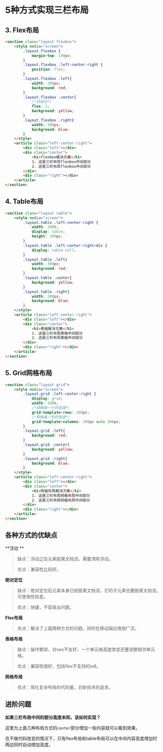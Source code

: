 # 5种方式实现三栏布局

## 3. Flex布局

```html
<section class="layout flexbox">
    <style media="screen">
        .layout.flexbox {
            margin-top: 140px;
        }
        .layout.flexbox .left-center-right {
            position: flex;
        }
        .layout.flexbox .left{
            width: 300px;
            background: red;
        }
        .layout.flexbox .center{
            /*自适应*/
            flex: 1;
            background: yellow;
        }
        .layout.flexbox .right{
            width: 300px;
            background: blue;
        }
    </style>
    <article class="left-center-right">
        <div class="left"></div>
        <div class="center">
        	<h1>flexbox解决方案</h1>
            1. 这是三栏布局flexbox中间部分
            2. 这是三栏布局flexbox中间部分
        </div>
        <div class="right"></div>
    </article>
</section>
```

## 4. Table布局

```html
<section class="layout table">
    <style media="screen">
        .layout.table .left-center-right {
            width: 100%;
            display: table;
            height: 100px;
        }
        .layout.table .left-center-right>div {
            display: table-cell;
        }
        .layout.table .left{
            width: 300px;
            background: red;
        }
        .layout.table .center{
            background: yellow;
        }
        .layout.table .right{
            width: 300px;
            background: blue;
        }
    </style>
    <article class="left-center-right">
        <div class="left"></div>
        <div class="center">
        	<h1>表格解决方案</h1>
            1. 这是三栏布局表格中间部分
            2. 这是三栏布局表格中间部分
        </div>
        <div class="right"></div>
    </article>
</section>
```

## 5. Grid网格布局

```html
<section class="layout grid">
    <style media="screen">
        .layout.grid .left-center-right {
            display: grid;
            width: 100%;
            /*网格每一行的高度*/
            grid-template-rows: 100px;
            /*网格每一列的宽度*/
            grid-template-columns: 300px auto 300px;
        }
        .layout.grid .left{
            background: red;
        }
        .layout.grid .center{
            background: yellow;
        }
        .layout.grid .right{
            background: blue;
        }
    </style>
    <article class="left-center-right">
        <div class="left"></div>
        <div class="center">
        	<h1>网格布局解决方案</h1>
            1. 这是三栏布局网格布局中间部分
            2. 这是三栏布局网格布局中间部分
        </div>
        <div class="right"></div>
    </article>
</section>
```

## 各种方式的优缺点

**浮动 **

> 缺点：浮动之后元素脱离文档流，需要清除浮动。
>
> 优点：兼容性比较好。

**绝对定位**

> 缺点：绝对定位后元素本身已经脱离文档流，它的子元素也要脱离文档流。可使用性较差。
>
> 优点：快捷，不容易出问题。

**Flex布局**

> 优点：解决了上面两种方式的问题，同时在移动端应用很广泛。

**表格布局**

> 缺点：操作繁琐，对seo不友好，一个单元格高度改变还要调整相邻单元格。
>
> 优点：兼容性很好，包括flex不支持的ie8。

**网格布局**

> 优点：简化复杂布局的代码量，对新技术的追求。

## 进阶问题

**如果三栏布局中间的部分高度未知，该如何实现？**

这里为上面几种布局方式的`center`部分增加一些内容就可以看到效果。  

在不做代码改变的情况下，只有flex布局和table布局可以在中间内容高度增加时两边同时自动增加高度。